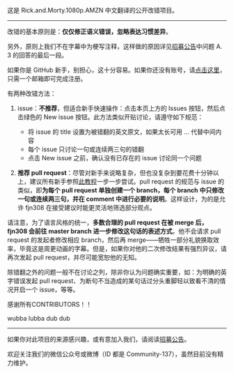 这是 Rick.and.Morty.1080p.AMZN 中文翻译的公开改错项目。

---

改错的基本原则是：**仅仅修正语义错误，忽略表达习惯差异**。

另外，原则上我们不在字幕中为梗写注释，这样做的原因详见[招募公告](https://github.com/fjn308/rm-chs-amzn/releases/latest/download/post.pdf)中问题 A. 3 的回答的最后一段。

如果你是 GitHub 新手，别担心，这十分容易。如果你还没有账号，请[点击这里](https://github.com/join)，只需一个邮箱即可完成注册。

有两种改错方法：

1. issue：**不推荐**，但适合新手快速操作：点击本页上方的 Issues 按钮，然后点击绿色的 New issue 按钮。此方法类似开贴讨论，请遵守如下规范：

    - 将 issue 的 title 设置为被错翻的英文原文，如果太长可用 ... 代替中间内容
    - 每个 issue 只讨论一句或连续两三句的错翻
    - 点击 New issue 之前，确认没有已存在的 issue 讨论同一个问题
  
2. **推荐 pull request**：尽管对新手来说略复杂，但也没复杂到要花费十分钟以上，建议所有新手参照[此教程](https://github.com/fjn308/rm-chs-amzn/releases/latest/download/guide.pdf)一步一步尝试。pull request 的规范与 issue 的类似，即**为每个 pull request 单独创建一个 branch，每个 branch 中只修改一句或连续两三句，并在 comment 中进行必要的说明**。这样设计，为的是允许 fjn308 在接受建议时能更灵活地筛选部分观点。

请注意，为了语言风格的统一，**多数合理的 pull request 在被 merge 后，fjn308 会前往 master branch 进一步修改这句话的表述方式**。他不会请求 pull request 的发起者修改相应 branch，然后再 merge——牺牲一部分礼貌换取效率，毕竟这是周更动画的字幕。但是，如果你对他的二次修改结果有强烈异议，请再次发起 pull request，并尽可能宽恕他的无知。

除错翻之外的问题一般不在讨论之列，除非你认为问题确实重要，如：为明确的英字错误发起 pull request、为断句不当造成的某句话过分头重脚轻以致看不清的情况开启一个 issue，等等。

感谢所有CONTRIBUTORS！！

wubba lubba dub dub

---

如果你对此项目的来源感兴趣，或有意加入我们，请阅读[招募公告](https://github.com/fjn308/rm-chs-amzn/releases/latest/download/post.pdf)。

欢迎关注我们的微信公众号或微博（ID 都是 Community-137），虽然目前没有精力维护。
